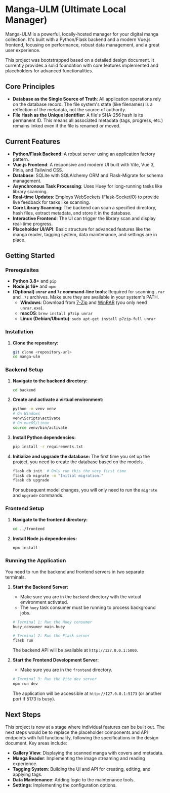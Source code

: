 # Manga-ULM (Ultimate Local Manager)

Manga-ULM is a powerful, locally-hosted manager for your digital manga collection. It's built with a Python/Flask backend and a modern Vue.js frontend, focusing on performance, robust data management, and a great user experience.

This project was bootstrapped based on a detailed design document. It currently provides a solid foundation with core features implemented and placeholders for advanced functionalities.

## Core Principles

*   **Database as the Single Source of Truth**: All application operations rely on the database record. The file system's state (like filenames) is a reflection of the metadata, not the source of authority.
*   **File Hash as the Unique Identifier**: A file's SHA-256 hash is its permanent ID. This means all associated metadata (tags, progress, etc.) remains linked even if the file is renamed or moved.

## Current Features

*   **Python/Flask Backend**: A robust server using an application factory pattern.
*   **Vue.js Frontend**: A responsive and modern UI built with Vite, Vue 3, Pinia, and Tailwind CSS.
*   **Database**: SQLite with SQLAlchemy ORM and Flask-Migrate for schema management.
*   **Asynchronous Task Processing**: Uses Huey for long-running tasks like library scanning.
*   **Real-time Updates**: Employs WebSockets (Flask-SocketIO) to provide live feedback for tasks like scanning.
*   **Core Library Scanning**: The backend can scan a specified directory, hash files, extract metadata, and store it in the database.
*   **Interactive Frontend**: The UI can trigger the library scan and display real-time progress.
*   **Placeholder UI/API**: Basic structure for advanced features like the manga reader, tagging system, data maintenance, and settings are in place.

## Getting Started

### Prerequisites

*   **Python 3.8+** and `pip`
*   **Node.js 16+** and `npm`
*   **(Optional) `unrar` and `7z` command-line tools**: Required for scanning `.rar` and `.7z` archives. Make sure they are available in your system's PATH.
    *   **Windows**: Download from [7-Zip](https://www.7-zip.org/) and [WinRAR](https://www.rarlab.com/download.htm) (you only need `unrar.exe`).
    *   **macOS**: `brew install p7zip unrar`
    *   **Linux (Debian/Ubuntu)**: `sudo apt-get install p7zip-full unrar`

### Installation

1.  **Clone the repository:**
    ```bash
    git clone <repository-url>
    cd manga-ulm
    ```

### Backend Setup

1.  **Navigate to the backend directory:**
    ```bash
    cd backend
    ```

2.  **Create and activate a virtual environment:**
    ```bash
    python -m venv venv
    # On Windows
    venv\Scripts\activate
    # On macOS/Linux
    source venv/bin/activate
    ```

3.  **Install Python dependencies:**
    ```bash
    pip install -r requirements.txt
    ```

4.  **Initialize and upgrade the database:**
    The first time you set up the project, you need to create the database based on the models.
    ```bash
    flask db init  # Only run this the very first time
    flask db migrate -m "Initial migration."
    flask db upgrade
    ```
    For subsequent model changes, you will only need to run the `migrate` and `upgrade` commands.

### Frontend Setup

1.  **Navigate to the frontend directory:**
    ```bash
    cd ../frontend
    ```

2.  **Install Node.js dependencies:**
    ```bash
    npm install
    ```

### Running the Application

You need to run the backend and frontend servers in two separate terminals.

1.  **Start the Backend Server:**
    *   Make sure you are in the `backend` directory with the virtual environment activated.
    *   The `huey` task consumer must be running to process background jobs.
    ```bash
    # Terminal 1: Run the Huey consumer
    huey_consumer main.huey
    ```
    ```bash
    # Terminal 2: Run the Flask server
    flask run
    ```
    The backend API will be available at `http://127.0.0.1:5000`.

2.  **Start the Frontend Development Server:**
    *   Make sure you are in the `frontend` directory.
    ```bash
    # Terminal 3: Run the Vite dev server
    npm run dev
    ```
    The application will be accessible at `http://127.0.0.1:5173` (or another port if 5173 is busy).

## Next Steps

This project is now at a stage where individual features can be built out. The next steps would be to replace the placeholder components and API endpoints with full functionality, following the specifications in the design document. Key areas include:

*   **Gallery View**: Displaying the scanned manga with covers and metadata.
*   **Manga Reader**: Implementing the image streaming and reading experience.
*   **Tagging System**: Building the UI and API for creating, editing, and applying tags.
*   **Data Maintenance**: Adding logic to the maintenance tools.
*   **Settings**: Implementing the configuration options. 